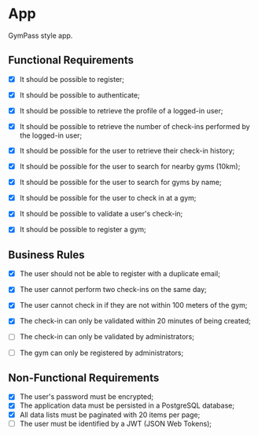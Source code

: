 # App

GymPass style app.

## Functional Requirements

- [x] It should be possible to register;
- [x] It should be possible to authenticate;
- [x] It should be possible to retrieve the profile of a logged-in user;
- [x] It should be possible to retrieve the number of check-ins performed by the logged-in user;
- [x] It should be possible for the user to retrieve their check-in history;
- [x] It should be possible for the user to search for nearby gyms (10km);
- [x] It should be possible for the user to search for gyms by name;
- [x] It should be possible for the user to check in at a gym;
- [x] It should be possible to validate a user's check-in;
- [x] It should be possible to register a gym;


## Business Rules

- [x] The user should not be able to register with a duplicate email;
- [x] The user cannot perform two check-ins on the same day;
- [x] The user cannot check in if they are not within 100 meters of the gym;
- [x] The check-in can only be validated within 20 minutes of being created;
- [ ] The check-in can only be validated by administrators;
- [ ] The gym can only be registered by administrators;


## Non-Functional Requirements

- [x] The user's password must be encrypted;
- [x] The application data must be persisted in a PostgreSQL database;
- [x] All data lists must be paginated with 20 items per page;
- [ ] The user must be identified by a JWT (JSON Web Tokens);